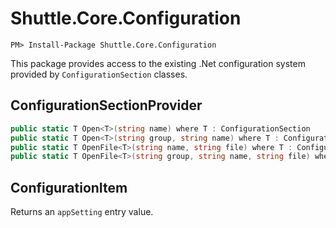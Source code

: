 # Shuttle.Core.Configuration

```
PM> Install-Package Shuttle.Core.Configuration
```

This package provides access to the existing .Net configuration system provided by `ConfigurationSection` classes.

## ConfigurationSectionProvider

```c#
public static T Open<T>(string name) where T : ConfigurationSection
public static T Open<T>(string group, string name) where T : ConfigurationSection
public static T OpenFile<T>(string name, string file) where T : ConfigurationSection
public static T OpenFile<T>(string group, string name, string file) where T : ConfigurationSection
```

## ConfigurationItem

Returns an `appSetting` entry value.